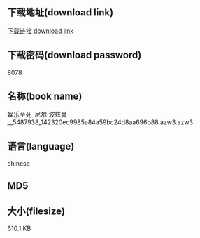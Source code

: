 ## 下载地址(download link)
[下载链接 download link](https://voluble-croquembouche-d321dc.netlify.app/?s=%E5%A8%B1%E4%B9%90%E8%87%B3%E6%AD%BB_%E5%B0%BC%E5%B0%94%C2%B7%E6%B3%A2%E5%85%B9%E6%9B%BC__5487938_142320ec9985a84a59bc24d8aa696b88.azw3)

## 下载密码(download password)
8078

## 名称(book name)
娱乐至死_尼尔·波兹曼__5487938_142320ec9985a84a59bc24d8aa696b88.azw3.azw3

## 语言(language)
chinese

## MD5


## 大小(filesize)
610.1 KB

